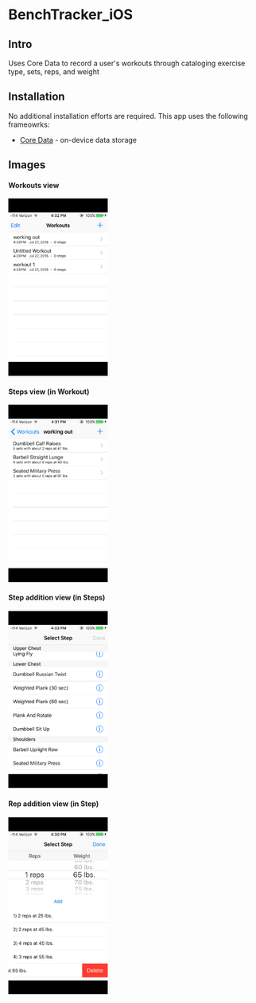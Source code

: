 # BenchTracker_iOS
## Intro
Uses Core Data to record a user's workouts through cataloging exercise type, sets, reps, and weight

## Installation
No additional installation efforts are required. This app uses the following frameowrks:
* [Core Data](https://developer.apple.com/library/content/documentation/Cocoa/Conceptual/CoreData/index.html) - on-device data storage

## Images
#### Workouts view
<img src="./Screenshots/Workouts.png" alt="Drawing" width="200 px"/>

#### Steps view (in Workout)
<img src="./Screenshots/Steps.png" alt="Drawing" width="200 px"/>

#### Step addition view (in Steps)
<img src="./Screenshots/Step.png" alt="Drawing" width="200 px"/>

#### Rep addition view (in Step)
<img src="./Screenshots/Rep.png" alt="Drawing" width="200 px"/>
